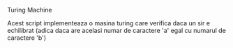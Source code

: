 Turing Machine

Acest script implementeaza o masina turing care verifica daca un sir e echilibrat (adica daca are acelasi numar de caractere 'a' egal cu numarul de caractere 'b')